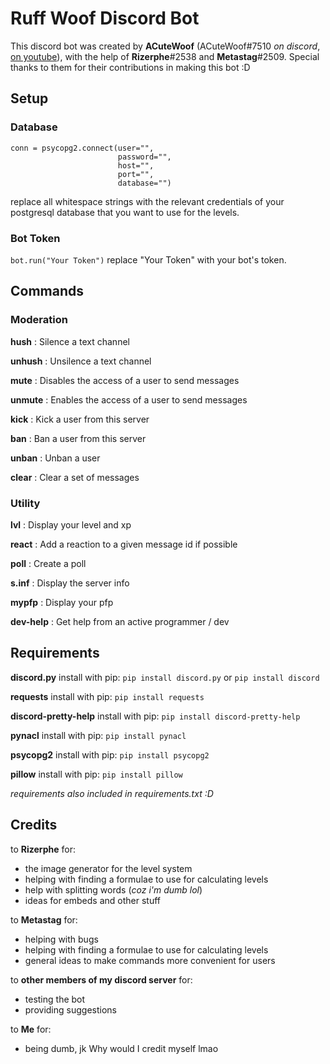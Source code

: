 # Ruff Woof Discord Bot

This discord bot was created by **ACuteWoof** (ACuteWoof#7510 _on discord_, [on youtube](https://www.youtube.com/channel/UCLa0rouVotfUdDtUrlSdcug "Youtube Channel Of ACuteWoof")), with the help of **Rizerphe**#2538 and **Metastag**#2509.
Special thanks to them for their contributions in making this bot :D

## Setup

### Database

```
conn = psycopg2.connect(user="",
                        password="",
                        host="",
                        port="",
                        database="")
```

replace all whitespace strings with the relevant credentials of your postgresql database that you want to use for the levels.

### Bot Token

`bot.run("Your Token")`
replace "Your Token" with your bot's token.

## Commands

### Moderation

**hush** : Silence a text channel

**unhush** : Unsilence a text channel

**mute** : Disables the access of a user to send messages

**unmute** : Enables the access of a user to send messages

**kick** : Kick a user from this server

**ban** : Ban a user from this server

**unban** : Unban a user

**clear** : Clear a set of messages

### Utility

**lvl** : Display your level and xp

**react** : Add a reaction to a given message id if possible

**poll** : Create a poll

**s.inf** : Display the server info

**mypfp** : Display your pfp

**dev-help** : Get help from an active programmer / dev

## Requirements

**discord.py**
install with pip: `pip install discord.py` or `pip install discord`

**requests**
install with pip: `pip install requests`

**discord-pretty-help**
install with pip: `pip install discord-pretty-help`

**pynacl**
install with pip: `pip install pynacl`

**psycopg2**
install with pip: `pip install psycopg2`

**pillow**
install with pip: `pip install pillow`

_requirements also included in requirements.txt :D_

## Credits

to **Rizerphe** for:

- the image generator for the level system
- helping with finding a formulae to use for calculating levels
- help with splitting words (_coz i'm dumb lol_)
- ideas for embeds and other stuff

to **Metastag** for:

- helping with bugs
- helping with finding a formulae to use for calculating levels
- general ideas to make commands more convenient for users

to **other members of my discord server** for:

- testing the bot
- providing suggestions

to **Me** for:

- being dumb, jk
  Why would I credit myself lmao
